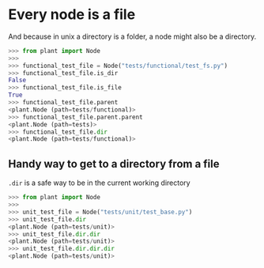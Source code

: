 # Every node is a file

And because in unix a directory is a folder, a node might also be a directory.

```python
>>> from plant import Node
>>>
>>> functional_test_file = Node("tests/functional/test_fs.py")
>>> functional_test_file.is_dir
False
>>> functional_test_file.is_file
True
>>> functional_test_file.parent
<plant.Node (path=tests/functional)>
>>> functional_test_file.parent.parent
<plant.Node (path=tests)>
>>> functional_test_file.dir
<plant.Node (path=tests/functional)>
```

## Handy way to get to a directory from a file

`.dir` is a safe way to be in the current working directory

```python
>>> from plant import Node
>>>
>>> unit_test_file = Node("tests/unit/test_base.py")
>>> unit_test_file.dir
<plant.Node (path=tests/unit)>
>>> unit_test_file.dir.dir
<plant.Node (path=tests/unit)>
>>> unit_test_file.dir.dir.dir
<plant.Node (path=tests/unit)>
```
